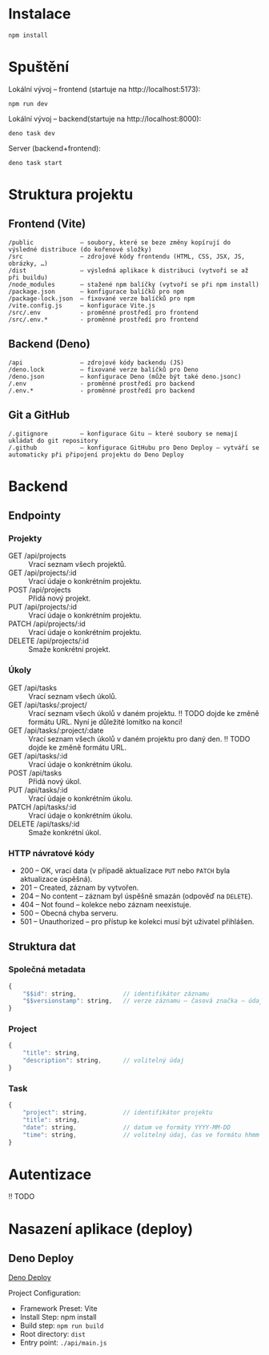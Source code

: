 # Instalace

```shell
npm install
```

# Spuštění

Lokální vývoj – frontend (startuje na http://localhost:5173):
```shell
npm run dev
```

Lokální vývoj – backend(startuje na http://localhost:8000):
```shell
deno task dev
```

Server (backend+frontend):
```shell
deno task start
```


# Struktura projektu

## Frontend (Vite)

```
/public             – soubory, které se beze změny kopírují do výsledné distribuce (do kořenové složky)
/src                – zdrojové kódy frontendu (HTML, CSS, JSX, JS, obrázky, …)
/dist               – výsledná aplikace k distribuci (vytvoří se až při buildu)
/node_modules       – stažené npm balíčky (vytvoří se při npm install)
/package.json       – konfigurace balíčků pro npm
/package-lock.json  – fixované verze balíčků pro npm
/vite.config.js     – konfigurace Vite.js
/src/.env           - proměnné prostředí pro frontend
/src/.env.*         - proměnné prostředí pro frontend
```

## Backend (Deno)

```
/api                – zdrojové kódy backendu (JS)
/deno.lock          – fixované verze balíčků pro Deno
/deno.json          – konfigurace Deno (může být také deno.jsonc)
/.env               - proměnné prostředí pro backend
/.env.*             - proměnné prostředí pro backend
```

## Git a GitHub
```
/.gitignore         – konfigurace Gitu – které soubory se nemají ukládat do git repository
/.github            – konfigurace GitHubu pro Deno Deploy – vytváří se automaticky při připojení projektu do Deno Deploy
```

# Backend

## Endpointy

### Projekty

<dl>
    <dt>GET /api/projects</dt>
    <dd>Vrací seznam všech projektů.</dd>
    <dt>GET /api/projects/:id</dt>
    <dd>Vrací údaje o konkrétním projektu.</dd>
    <dt>POST /api/projects</dt>
    <dd>Přidá nový projekt.</dd>
    <dt>PUT /api/projects/:id</dt>
    <dd>Vrací údaje o konkrétním projektu.</dd>
    <dt>PATCH /api/projects/:id</dt>
    <dd>Vrací údaje o konkrétním projektu.</dd>
    <dt>DELETE /api/projects/:id</dt>
    <dd>Smaže konkrétní projekt.</dd>
</dl>

### Úkoly

<dl>
    <dt>GET /api/tasks</dt>
    <dd>Vrací seznam všech úkolů.</dd>
    <dt>GET /api/tasks/:project/</dt>
    <dd>Vrací seznam všech úkolů v daném projektu. ‼ TODO dojde ke změně formátu URL. Nyní je důležité lomítko na konci!</dd>
    <dt>GET /api/tasks/:project/:date</dt>
    <dd>Vrací seznam všech úkolů v daném projektu pro daný den. ‼ TODO dojde ke změně formátu URL.</dd>
    <dt>GET /api/tasks/:id</dt>
    <dd>Vrací údaje o konkrétním úkolu.</dd>
    <dt>POST /api/tasks</dt>
    <dd>Přidá nový úkol.</dd>
    <dt>PUT /api/tasks/:id</dt>
    <dd>Vrací údaje o konkrétním úkolu.</dd>
    <dt>PATCH /api/tasks/:id</dt>
    <dd>Vrací údaje o konkrétním úkolu.</dd>
    <dt>DELETE /api/tasks/:id</dt>
    <dd>Smaže konkrétní úkol.</dd>
</dl>

### HTTP návratové kódy
* 200 – OK, vrací data (v případě aktualizace `PUT` nebo `PATCH` byla aktualizace úspěšná).
* 201 – Created, záznam by vytvořen.
* 204 – No content – záznam byl úspěšně smazán (odpověď na `DELETE`).
* 404 – Not found – kolekce nebo záznam neexistuje.
* 500 – Obecná chyba serveru.
* 501 – Unauthorized – pro přístup ke kolekci musí být uživatel přihlášen.

## Struktura dat

### Společná metadata

```js
{
    "$$id": string,             // identifikátor záznamu
    "$$versionstamp": string,   // verze záznamu – časová značka – údaj, kdy byl záznam vytvořen nebo naposledy změněn
}
```


### Project

```js
{
    "title": string,
    "description": string,      // volitelný údaj
}
```

### Task

```js
{
    "project": string,          // identifikátor projektu
    "title": string,
    "date": string,             // datum ve formáty YYYY-MM-DD
    "time": string,             // volitelný údaj, čas ve formátu hhmm
}
```

# Autentizace
‼ TODO

# Nasazení aplikace (deploy)

## Deno Deploy

[Deno Deploy](https://deno.com/deploy)

Project Configuration:
* Framework Preset: Vite
* Install Step: npm install
* Build step: `npm run build`
* Root directory: `dist`
* Entry point: `./api/main.js`